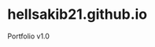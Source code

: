# hellsakib21.github.io
Portfolio v1.0
<html>
  <head>
    <title>This is title </title>
  </head>
</html>
